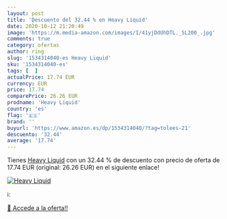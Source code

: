 ```yaml
---
layout: post
title: 'Descuento del 32.44 % en Heavy Liquid'
date: 2020-10-12 21:20:49
image: 'https://m.media-amazon.com/images/I/41yjDdUhDTL._SL200_.jpg'
comments: true
category: ofertas
author: ring
slug: '1534314040-es Heavy Liquid'
sku: '1534314040-es'
tags: [  ]
actualPrice: 17.74 EUR
currency: EUR
price: 17.74
comparePrice: 26.26 EUR
prodname: 'Heavy Liquid'
country: 'es'
flag: '🇪🇸'
brand: ''
buyurl: 'https://www.amazon.es/dp/1534314040/?tag=tolees-21'
descuento: '32.44'
average: '17.74'
---
```


Tienes [Heavy Liquid](https://www.amazon.es/dp/1534314040/?tag=tolees-21) con un 32.44 % de descuento con precio de oferta de 17.74 EUR (original: 26.26 EUR) en el siguiente enlace!

[![Heavy Liquid](https://m.media-amazon.com/images/I/41yjDdUhDTL._SL200_.jpg)](https://www.amazon.es/dp/1534314040/?tag=tolees-21)

ℹ️:


[🛒 Accede a la oferta!!](https://www.amazon.es/dp/1534314040/?tag=tolees-21)
